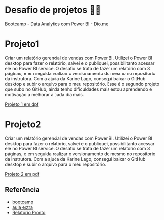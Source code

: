 
# Desafio de projetos 👩‍💻
Bootcamp - Data Analytics com Power BI - Dio.me

# Projeto1 
Criar um relatório gerencial de vendas com Power BI. 
Utilizei o Power BI desktop para fazer o relatório, salvei e o publiquei, possibilitanto acessar ele no Power BI service.
O desafio se trata de fazer um relatório com 3 páginas, e em seguida realizar o versionamento do mesmo no repositorio da instrutora. 
Com a ajuda da Karine Lago, consegui baixar o GitHub desktop e subir o arquivo para o meu repositório. 
Esse é o segundo projeto que subo no GitHub, ainda tenho dificuldades mais estou aprendendo e motivação a melhorar a cada dia mais. 

[Projeto 1 em dpf](https://drive.google.com/file/d/1JHJb9tC9d8YKAvutk8pFdfdZ7KP6GR_F/view?usp=sharing)

# Projeto2
Criar um relatório gerencial de vendas com Power BI. 
Utilizei o Power BI desktop para fazer o relatório, salvei e o publiquei, possibilitanto acessar ele no Power BI service.
O desafio se trata de fazer um relatório com 3 páginas, e em seguida realizar o versionamento do mesmo no repositorio da instrutora. 
Com a ajuda da Karine Lago, consegui baixar o GitHub desktop e subir o arquivo para o meu repositório. 

[Projeto 2 em pdf](https://drive.google.com/file/d/1AIMntA0gUTBVvaX9mzZK3WpYQ8lgNP0v/view?usp=sharing)

## Referência

 - [bootcamp](https://web.dio.me/track/coding-the-future-sysvision-data-analytics)
 - [aula extra](https://www.youtube.com/watch?v=rTbSsVFeeI0&t=433s)
 - [Relatório Pronto](https://drive.google.com/file/d/1JHJb9tC9d8YKAvutk8pFdfdZ7KP6GR_F/view?usp=sharing)

